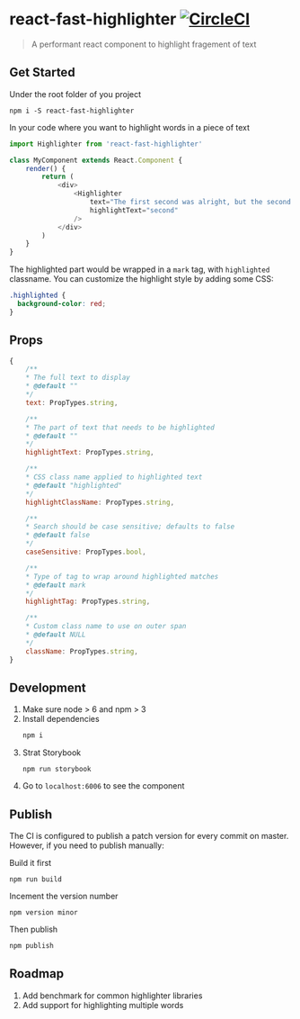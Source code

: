 # react-fast-highlighter [![CircleCI](https://circleci.com/gh/ethanyanjiali/react-fast-highlighter.svg?style=svg)](https://circleci.com/gh/ethanyanjiali/react-fast-highlighter)
> A performant react component to highlight fragement of text

## Get Started
Under the root folder of you project
```
npm i -S react-fast-highlighter
```
In your code where you want to highlight words in a piece of text
```javascript
import Highlighter from 'react-fast-highlighter'

class MyComponent extends React.Component {
    render() {
        return (
            <div>
                <Highlighter
                    text="The first second was alright, but the second second was tough."
                    highlightText="second"
                />
            </div>
        )
    }
}
```
The highlighted part would be wrapped in a `mark` tag, with `highlighted` classname.
You can customize the highlight style by adding some CSS:
```css
.highlighted {
  background-color: red;
}
```

## Props
```javascript
{
    /**
    * The full text to display
    * @default ""
    */
    text: PropTypes.string,

    /**
    * The part of text that needs to be highlighted
    * @default ""
    */
    highlightText: PropTypes.string,

    /**
    * CSS class name applied to highlighted text
    * @default "highlighted"
    */
    highlightClassName: PropTypes.string,

    /**
    * Search should be case sensitive; defaults to false
    * @default false
    */
    caseSensitive: PropTypes.bool,

    /**
    * Type of tag to wrap around highlighted matches
    * @default mark
    */
    highlightTag: PropTypes.string,

    /**
    * Custom class name to use on outer span
    * @default NULL
    */
    className: PropTypes.string,
}
```

## Development

1. Make sure node > 6 and npm > 3
0. Install dependencies
    ```bash
    npm i
    ```
0. Strat Storybook
    ```
    npm run storybook
    ```
0. Go to `localhost:6006` to see the component

## Publish

The CI is configured to publish a patch version for every commit on master. However, if you need to publish manually:

Build it first
```
npm run build
```
Incement the version number
```
npm version minor
```
Then publish
```bash
npm publish
```


## Roadmap
1. Add benchmark for common highlighter libraries
2. Add support for highlighting multiple words
